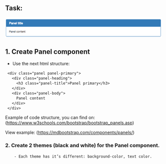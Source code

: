 ## Task:
![Panel component](https://github.com/furytale/goit/blob/master/panel/panel.png "Panel component")
## 1. Create Panel component
 - Use the next html structure:
```
 <div class="panel panel-primary">
   <div class="panel-heading">
     <h3 class="panel-title">Panel primary</h3>
   </div>
   <div class="panel-body">
     Panel content
   </div>
 </div>
```

Example of code structure, you can find on:
(https://www.w3schools.com/bootstrap/bootstrap_panels.asp)


View example: (https://mdbootstrap.com/components/panels/)

### 2. Create 2 themes (black and white) for the Panel component.  
        - Each theme has it’s different: background-color, text color.  

